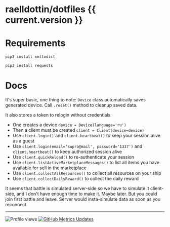 <!---
This file is auto-generate by a github hook please modify readme.template if you don't want to loose your work
-->
# raelldottin/dotfiles {{ current.version }}

# Requirements

`pip3 install xmltodict`

`pip3 install requests`

# Docs

It's super basic, one thing to note: `Device` class automatically saves generated device. Call `.reset()` method to cleanup saved data.

It also stores a token to relogin without credentials.

* One creates a device `device = Device(language='ru')`
* Then a client must be created `client = Client(device=device)`
* Use `client.login()` and `client.heartbeat()` to keep your session alive as a guest
* Use `client.login(email='supra@mail', password='1337')` and `client.heartbeat()` to keep authorized session alive
* Use `client.quickReload()` to re-authenticate your session
* Use `client.listActiveMarketplaceMessages()` to list all items you have available for sell in the marketplace
* Use `client.collectAllResources()` to collect all resources on your ship
* Use `client.collectDailyReward()` to collect the daily reward

It seems that battle is simulated server-side so we have to simulate it client-side, and I don't have enough time to make it. Maybe later.
But you could join first battle and leave. Server would insta-simulate data as soon as you reconnect.

---
![Profile views](https://visitor-badge.glitch.me/badge?page_id=raelldottin)
[![GitHub Metrics Updates](https://github.com/raelldottin/dotfiles/actions/workflows/daily-run.yml/badge.svg)](https://github.com/raelldottin/dotfiles/actions/workflows/dail-run.yml)
